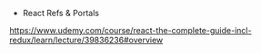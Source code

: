* React Refs & Portals

https://www.udemy.com/course/react-the-complete-guide-incl-redux/learn/lecture/39836236#overview
